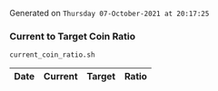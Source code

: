 Generated on `Thursday 07-October-2021 at 20:17:25`

### Current to Target Coin Ratio
`current_coin_ratio.sh`

Date|Current|Target|Ratio
---|---|---|---
